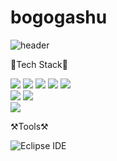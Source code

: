 # bogogashu
![header](https://capsule-render.vercel.app/api?height=400&text=어서오세요%20환영합니다!&desc=Hello%20WelCome)

📒Tech Stack📒

<div>
<img src="https://img.shields.io/badge/java-007396?style=for-the-badge&logo=java&logoColor=white%22%3E">
<img src="https://img.shields.io/badge/spring-6DB33F?style=for-the-badge&logo=spring&logoColor=white%22%3E">
<img src="https://img.shields.io/badge/javascript-F7DF1E?style=for-the-badge&logo=javascript&logoColor=black%22%3E">
<img src="https://img.shields.io/badge/html5-E34F26?style=for-the-badge&logo=html5&logoColor=white%22%3E">
<img src="https://img.shields.io/badge/css3-1572B6?style=for-the-badge&logo=css3&logoColor=white%22%3E">
<br>

<img src="https://img.shields.io/badge/jquery-0769AD?style=for-the-badge&logo=jquery&logoColor=white%22%3E">
<img src="https://img.shields.io/badge/bootstrap-7952B3?style=for-the-badge&logo=bootstrap&logoColor=white%22%3E">
<br>

<img src="https://img.shields.io/badge/oracle-F80000?style=for-the-badge&logo=oracle&logoColor=white%22%3E">

</div>

⚒Tools⚒

![Eclipse IDE](https://img.shields.io/badge/Eclipse%20IDE-2C2255.svg?&style=for-the-badge&logo=Eclipse%20IDE&logoColor=white)

